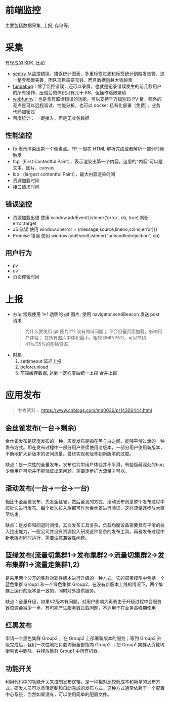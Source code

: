 # 前端监控

主要包括数据采集, 上报, 存储等;

# 采集

有现成的 SDK, 比如

- <a href="https://github.com/getsentry/sentry" >sentry</a> 从监控错误、错误统计图表、多重标签过滤和标签统计到触发告警，这一整套都很完善，团队项目需要充钱，而且数据量越大钱越贵
- <a href="https://www.fundebug.com/" >fundebug</a>：除了监控错误，还可以录屏，也就是记录错误发生的前几秒用户的所有操作，压缩后的体积只有几十 KB，但操作略微繁琐
- <a href="https://github.com/a597873885/webfunny_monitor">webfunny</a>：也是含有监控错误的功能，可以支持千万级别日 PV 量，额外的亮点是可以远程调试、性能分析，也可以 docker 私有化部署（免费），业务代码加密过
- 百度统计： 一键接入，但是无业务数据

## 性能监控

- fp 表示渲染出第一个像素点。FP 一般在 HTML 解析完成或者解析一部分时候触发
- fcp（First Contentful Paint），表示渲染出第一个内容，这里的"内容"可以是文本、图片、canvas
- lcp （largest contentful Paint），最大内容渲染时间
- 资源加载时间
- 接口请求时间

## 错误监控

- 资源加载出错 使用 window.addEventListener('error', cb, true) 判断 error.target
- JS 错误 使用 window.onerror = (message,source,lineno,colno,error){}
- Promise 错误 使用 window.addEventListener("unhandledrejection", cb)

## 用户行为

- pv
- uv
- 页面停留时间

# 上报

- 方法 常规使用 1\*1 透明的 gif 图片; 使用 navigator.sendBeacon 发送 post 请求
  > 为什么要使用 gif 图片???
  > 没有跨域问题； 不会阻塞页面加载，影响用户体验； 在所有图片中体积最小，相较 BMP/PNG，可以节约 41%/35%的网络资源。
- 时机
  1. settimeout 延迟上报
  2. beforeunload
  3. 前端缓存数据, 达到一定程度后统一上报 合并上报

# 应用发布
> 参考资料： https://www.cnblogs.com/mq0036/p/14306444.html

## 金丝雀发布(一台->剩余)
金丝雀发布是灰度发布的一种。灰度发布是指在黑与白之间，能够平滑过渡的一种发布方式。即在发布过程中一部分用户继续使用老版本，一部分用户使用新版本，不断地扩大新版本的访问流量。最终实现老版本到新版本的过度。

缺点：是一次性的全量发布，发布过程中用户体验并不平滑，有些隐藏深处的bug少量用户可能并不能验证出来问题，需要逐步扩大流量才可以。

## 滚动发布(一台->一台->一台)
相比于金丝雀发布，先发金丝雀，然后全发的方式，滚动发布则是整个发布过程中按批次进行发布。每个批次拉入后都可作为金丝雀进行验证，这样流量逐步放大直至结束。

缺点：是发布和回退时间慢，其次发布工具复杂，负载均衡设备需要具有平滑的拉入拉出能力，一般公司并没有资源投入研发这种复杂的发布工具。再者发布过程中新老版本同时运行，需要注意兼容性问题。

## 蓝绿发布(流量切集群1->发布集群2->流量切集群2->发布集群1->流量走集群1,2)

是采用两个分开的集群对软件版本进行升级的一种方式。它的部署模型中包括一个蓝色集群 Group1 和一个绿色集群 Group2，在没有新版本上线的情况下，两个集群上运行的版本是一致的，同时对外提供服务。

缺点：全量升级，如果V2版本有问题，对用户影响大再者由于升级过程中会服务器资源会减少一半，有可能产生服务器过载问题，不适用于在业务高峰期使用

## 红黑发布
申请一个黑色集群 Group2 ，在 Group2 上部署新版本的服务；等到 Group2 升级完成后，我们一次性地把负载均衡全部指向 Group2 ；把 Group1 集群从负载均衡列表中删除，并释放集群 Group1 中所有机器。

## 功能开关
利用代码中的功能开关来控制发布逻辑，是一种相对比较低成本和简单的发布方式。研发人员可以灵活定制和自助完成的发布方式。这种方式通常依赖于一个配置中心系统，当然如果没有，可以使用简单的配置文件。